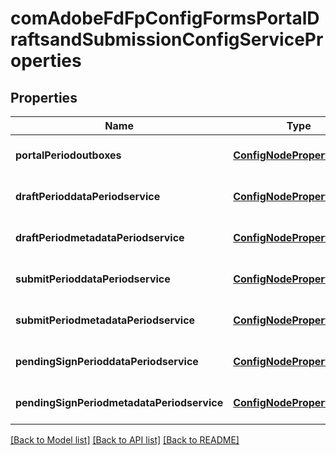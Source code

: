 # comAdobeFdFpConfigFormsPortalDraftsandSubmissionConfigServiceProperties

## Properties
Name | Type | Description | Notes
------------ | ------------- | ------------- | -------------
**portalPeriodoutboxes** | [**ConfigNodePropertyArray**](ConfigNodePropertyArray.md) |  | [optional] [default to null]
**draftPerioddataPeriodservice** | [**ConfigNodePropertyString**](ConfigNodePropertyString.md) |  | [optional] [default to null]
**draftPeriodmetadataPeriodservice** | [**ConfigNodePropertyString**](ConfigNodePropertyString.md) |  | [optional] [default to null]
**submitPerioddataPeriodservice** | [**ConfigNodePropertyString**](ConfigNodePropertyString.md) |  | [optional] [default to null]
**submitPeriodmetadataPeriodservice** | [**ConfigNodePropertyString**](ConfigNodePropertyString.md) |  | [optional] [default to null]
**pendingSignPerioddataPeriodservice** | [**ConfigNodePropertyString**](ConfigNodePropertyString.md) |  | [optional] [default to null]
**pendingSignPeriodmetadataPeriodservice** | [**ConfigNodePropertyString**](ConfigNodePropertyString.md) |  | [optional] [default to null]

[[Back to Model list]](../README.md#documentation-for-models) [[Back to API list]](../README.md#documentation-for-api-endpoints) [[Back to README]](../README.md)


